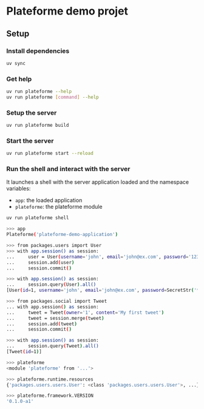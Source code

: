 # Plateforme demo projet

## Setup

### Install dependencies

```bash
uv sync
```

### Get help

```bash
uv run plateforme --help
uv run plateforme [command] --help
```

### Setup the server

```bash
uv run plateforme build
```

### Start the server

```bash
uv run plateforme start --reload
```

### Run the shell and interact with the server

It launches a shell with the server application loaded and the namespace variables:

- `app`: the loaded application
- `plateforme`: the plateforme module

```bash
uv run plateforme shell

>>> app
Plateforme('plateforme-demo-application')

>>> from packages.users import User
>>> with app.session() as session:
...     user = User(username='john', email='john@ex.com', password='123')
...     session.add(user)
...     session.commit()

>>> with app.session() as session:
...     session.query(User).all()
[User(id=1, username='john', email='john@ex.com', password=SecretStr('**********'))]

>>> from packages.social import Tweet
... with app.session() as session:
...     tweet = Tweet(owner='1', content='My first tweet')
...     tweet = session.merge(tweet)
...     session.add(tweet)
...     session.commit()

>>> with app.session() as session:
...     session.query(Tweet).all()
[Tweet(id=1)]

>>> plateforme
<module 'plateforme' from '...'>

>>> plateforme.runtime.resources
{'packages.users.users.User': <class 'packages.users.users.User'>, ...}

>>> plateforme.framework.VERSION
'0.1.0-a1'
```
